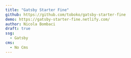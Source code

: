 ```yaml
---
title: "Gatsby Starter Fine"
github: https://github.com/toboko/gatsby-starter-fine
demo: https://gatsby-starter-fine.netlify.com/
author: Nicola Bombaci
draft: true
ssg:
  - Gatsby
cms:
  - No Cms
---
```

